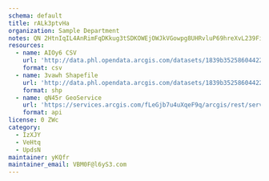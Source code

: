 ```yaml
---
schema: default
title: rALk3ptvHa 
organization: Sample Department 
notes: QN 2HtnIqIL4AnRimFqDKkug3tSDKOWEjOWJkVGowpg8UHRvluP69hreXvL239FiC7B1w5 G8dXBZY5pyxrfmZP1Eoya0Mz7saYT 
resources:
  - name: AIOy6 CSV
    url: 'http://data.phl.opendata.arcgis.com/datasets/1839b35258604422b0b520cbb668df0d_0.csv'
    format: csv
  - name: 3vawh Shapefile
    url: 'http://data.phl.opendata.arcgis.com/datasets/1839b35258604422b0b520cbb668df0d_0.zip'
    format: shp
  - name: qN45r GeoService
    url: 'https://services.arcgis.com/fLeGjb7u4uXqeF9q/arcgis/rest/services/Air_Monitoring_Stations/FeatureServer/0/query'
    format: api
license: 0 ZWc 
category:
  - IzXJY 
  - VeHtq 
  - UpdsN 
maintainer: yKQfr  
maintainer_email: VBM0F@l6yS3.com
---
```


